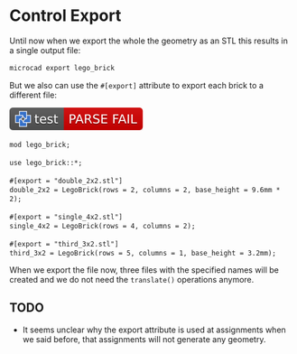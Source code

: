 # Control Export

Until now when we export the whole the geometry as an STL this results
in a single output file:

```sh
microcad export lego_brick
```

But we also can use the `#[export]` attribute to export each brick to a different file:

[![test](.test/export.svg)](.test/export.log)

```µcad
mod lego_brick;

use lego_brick::*;

#[export = "double_2x2.stl"]
double_2x2 = LegoBrick(rows = 2, columns = 2, base_height = 9.6mm * 2);

#[export = "single_4x2.stl"]
single_4x2 = LegoBrick(rows = 4, columns = 2);

#[export = "third_3x2.stl"]
third_3x2 = LegoBrick(rows = 5, columns = 1, base_height = 3.2mm);
```

When we export the file now, three files with the specified names will be created
and we do not need the `translate()` operations anymore.

## TODO

- It seems unclear why the export attribute is used at assignments when we
  said before, that assignments will not generate any geometry.
